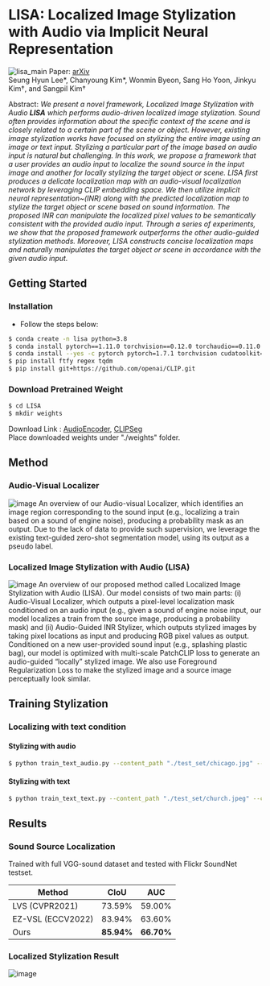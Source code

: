 # LISA: Localized Image Stylization with Audio via Implicit Neural Representation
![lisa_main](https://user-images.githubusercontent.com/44921488/208412208-1a0dc030-91de-4bca-8ac8-14add13bc4e0.png)
Paper: [arXiv](https://arxiv.org/pdf/2211.11381.pdf)  
Seung Hyun Lee*, Chanyoung Kim*, Wonmin Byeon, Sang Ho Yoon, Jinkyu Kim†, and Sangpil Kim†    
  
Abstract: *We present a novel framework, Localized Image Stylization with Audio **LISA** which performs audio-driven localized image stylization. 
    Sound often provides information about the specific context of the scene and is closely related to a certain part of the scene or object. However, existing image stylization works have focused on stylizing the entire image using an image or text input. Stylizing a particular part of the image based on audio input is natural but challenging.
    In this work, we propose a framework that a user provides an audio input to localize the sound source in the input image and another for locally stylizing the target object or scene. LISA first produces a delicate localization map with an audio-visual localization network by leveraging CLIP embedding space. We then utilize implicit neural representation~(INR) along with the predicted localization map to stylize the target object or scene based on sound information. The proposed INR can manipulate the localized pixel values to be semantically consistent with the provided audio input.
    Through a series of experiments, we show that the proposed framework outperforms the other audio-guided stylization methods. Moreover, LISA constructs concise localization maps and naturally manipulates the target object or scene in accordance with the given audio input.*
## Getting Started
### Installation
- Follow the steps below:
```bash
$ conda create -n lisa python=3.8
$ conda install pytorch==1.11.0 torchvision==0.12.0 torchaudio==0.11.0 cudatoolkit=11.3 -c pytorch
$ conda install --yes -c pytorch pytorch=1.7.1 torchvision cudatoolkit=11.0
$ pip install ftfy regex tqdm
$ pip install git+https://github.com/openai/CLIP.git
```
### Download Pretrained Weight
```bash
$ cd LISA
$ mkdir weights
```
Download Link : [AudioEncoder](https://drive.google.com/file/d/14JDadJLdQ3vBGLKraW-nfyIlb1-rqoJ2/view?usp=sharing), [CLIPSeg](https://drive.google.com/file/d/1N0q5czPMf1VS_CJdSFdZowhSkNNwY9KR/view?usp=sharing)  
Place downloaded weights under "./weights" folder.

## Method
### Audio-Visual Localizer
![image](https://user-images.githubusercontent.com/44921488/208580210-f4e19640-fb6b-4a43-873b-59e573e31b8b.png)
An overview of our Audio-visual Localizer, which identifies an image region corresponding to the sound input (e.g., localizing a train based on a sound of engine noise), producing a probability mask as an output. Due to the lack of data to provide such supervision, we leverage the existing text-guided zero-shot segmentation model, using its output as a pseudo label.

### Localized Image Stylization with Audio (LISA)
![image](https://user-images.githubusercontent.com/44921488/208580310-7100e562-9e8a-41f4-beba-23646af8af25.png)
An overview of our proposed method called Localized Image Stylization with Audio (LISA). Our model consists of two main parts: (i) Audio-Visual Localizer, which outputs a pixel-level localization mask conditioned on an audio input (e.g., given a sound of engine noise input, our model localizes a train from the source image, producing a probability mask) and (ii) Audio-Guided INR Stylizer, which outputs stylized images by taking pixel locations as input and producing RGB pixel values as output. Conditioned on a new user-provided sound input (e.g., splashing plastic bag), our model is optimized with multi-scale PatchCLIP loss to generate an audio-guided “locally” stylized image. We also use Foreground Regularization Loss to make the stylized image and a source image perceptually look similar.


## Training Stylization
### Localizing with text condition
#### Stylizing with audio
```bash
$ python train_text_audio.py --content_path "./test_set/chicago.jpg" --content_name "buildings" --audio_path "./audiosample/fire.wav"
```
#### Stylizing with text
```bash
$ python train_text_text.py --content_path "./test_set/church.jpeg" --content_name "church" --text "wood"
```

## Results
### Sound Source Localization
Trained with full VGG-sound dataset and tested with Flickr SoundNet testset.  

|Method|CIoU|AUC|
|---|---|---|
|LVS (CVPR2021)|73.59%|59.00%|
|EZ-VSL (ECCV2022)|83.94%|63.60%|
|Ours|**85.94%**|**66.70%**|
### Localized Stylization Result
![image](https://user-images.githubusercontent.com/44921488/208580509-a8deaf13-83db-4fec-9fc4-b50fd8ce95ca.png)
